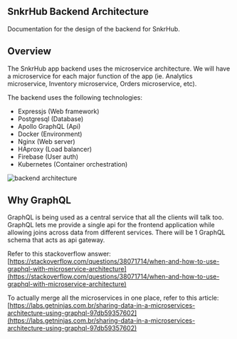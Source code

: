 ## SnkrHub Backend Architecture

Documentation for the design of the backend for SnkrHub.

## Overview

The SnkrHub app backend uses the microservice architecture. We will have a microservice for each major function of the app (ie. Analytics microservice, Inventory microservice, Orders microservice, etc).

The backend uses the following technologies:

- Expressjs (Web framework)
- Postgresql (Database)
- Apollo GraphQL (Api)
- Docker (Environment)
- Nginx (Web server)
- HAproxy (Load balancer)
- Firebase (User auth)
- Kubernetes (Container orchestration)

![backend architecture](https://i.ibb.co/KXcX550/26236-F39-DCB3-43-B1-BBBC-5-F87753-EE030.jpg 'backend architecture')

## Why GraphQL

GraphQL is being used as a central service that all the clients will talk too. GraphQL lets me provide a single api for the frontend application while allowing joins across data from different services. There will be 1 GraphQL schema that acts as api gateway.

Refer to this stackoverflow answer: [https://stackoverflow.com/questions/38071714/when-and-how-to-use-graphql-with-microservice-architecture](https://stackoverflow.com/questions/38071714/when-and-how-to-use-graphql-with-microservice-architecture)

To actually merge all the microservices in one place, refer to this article: [https://labs.getninjas.com.br/sharing-data-in-a-microservices-architecture-using-graphql-97db59357602](https://labs.getninjas.com.br/sharing-data-in-a-microservices-architecture-using-graphql-97db59357602)
